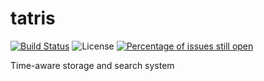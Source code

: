 # tatris
[![Build Status](https://github.com/tatris-io/tatris/actions/workflows/build-meta.yml/badge.svg)](https://github.com/tatris-io/tatris/actions/workflows/build.yml)
![License](https://img.shields.io/badge/license-Apache--2.0-green.svg)
[![Percentage of issues still open](https://isitmaintained.com/badge/open/tatris-io/tatris.svg)](https://isitmaintained.com/project/tatris-io/tatris "Percentage of issues still open")

Time-aware storage and search system
